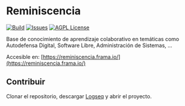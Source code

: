 # Reminiscencia
[![Build][build-shield]][build-url]
[![Issues][issues-shield]][issues-url]
[![AGPL License][license-shield]][license-url]

Base de conocimiento de aprendizaje colaborativo en temáticas como Autodefensa Digital, Software Libre, Administración de Sistemas, ...

Accesible en: [https://reminiscencia.frama.io/](https://reminiscencia.frama.io/)

## Contribuir

Clonar el repositorio, descargar [Logseq](https://logseq.com/) y abrir el proyecto.

[build-shield]: https://framagit.org/reminiscencia/reminiscencia.frama.io/badges/main/pipeline.svg
[build-url]: https://framagit.org/reminiscencia/reminiscencia.frama.io/-/pipelines
[license-url]: https://framagit.org/reminiscencia/reminiscencia.frama.io/blob/master/LICENSE.txt
[license-shield]: https://img.shields.io/badge/license-AGPL-green.svg
[issues-url]: https://framagit.org/reminiscencia/reminiscencia.frama.io/-/issues
[issues-shield]: https://img.shields.io/gitlab/issues/open/reminiscencia/reminiscencia.frama.io?gitlab_url=https%3A%2F%2Fframagit.org
